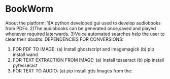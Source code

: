 # BookWorm

About the platform:
1)A python developed gui used to develop audiobooks from PDFs.
2)The audiobooks can be generated once,saved and played whenever required laterwards.
3)Voice automated searches help the user to clear their doubts.
DEPENDENCIES FOR CONVERSIONS:
1) FOR PDF TO IMAGE:
      (a) Install ghostscript and imagemagick
      (b) pip install wand
2) FOR TEXT EXTRACTION FROM IMAGE:
      (a) Install tesseract
      (b) pip install pytesseract
3) FOR TEXT TO AUDIO:
      (a) pip install gtts 
Images from the:
